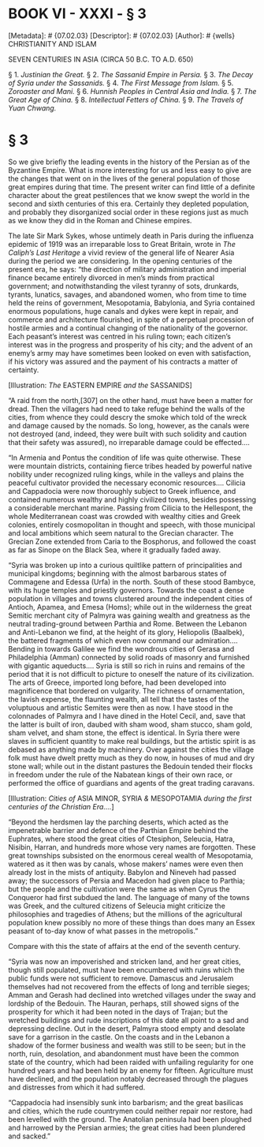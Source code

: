 # BOOK VI - XXXI - § 3
[Metadata]: # {07.02.03}
[Descriptor]: # {07.02.03}
[Author]: # {wells}
CHRISTIANITY AND ISLAM

SEVEN CENTURIES IN ASIA (CIRCA 50 B.C. TO A.D. 650)

§ 1. _Justinian the Great._ § 2. _The Sassanid Empire in Persia._ §
3. _The Decay of Syria under the Sassanids._ § 4. _The First      Message from
Islam._ § 5. _Zoroaster and Mani._ § 6. _Hunnish      Peoples in Central Asia
and India._ § 7. _The Great Age of China._      § 8. _Intellectual Fetters of
China._ § 9. _The Travels of Yuan      Chwang._

# § 3
So we give briefly the leading events in the history of the Persian as of the
Byzantine Empire. What is more interesting for us and less easy to give are the
changes that went on in the lives of the general population of those great
empires during that time. The present writer can find little of a definite
character about the great pestilences that we know swept the world in the
second and sixth centuries of this era. Certainly they depleted population, and
probably they disorganized social order in these regions just as much as we
know they did in the Roman and Chinese empires.

The late Sir Mark Sykes, whose untimely death in Paris during the influenza
epidemic of 1919 was an irreparable loss to Great Britain, wrote in _The
Caliph’s Last Heritage_ a vivid review of the general life of Nearer Asia
during the period we are considering. In the opening centuries of the present
era, he says: “the direction of military administration and imperial finance
became entirely divorced in men’s minds from practical government; and
notwithstanding the vilest tyranny of sots, drunkards, tyrants, lunatics,
savages, and abandoned women, who from time to time held the reins of
government, Mesopotamia, Babylonia, and Syria contained enormous populations,
huge canals and dykes were kept in repair, and commerce and architecture
flourished, in spite of a perpetual procession of hostile armies and a
continual changing of the nationality of the governor. Each peasant’s interest
was centred in his ruling town; each citizen’s interest was in the progress and
prosperity of his city; and the advent of an enemy’s army may have sometimes
been looked on even with satisfaction, if his victory was assured and the
payment of his contracts a matter of certainty.

[Illustration: _The_ EASTERN EMPIRE _and the_ SASSANIDS]

“A raid from the north,[307] on the other hand, must have been a matter for
dread. Then the villagers had need to take refuge behind the walls of the
cities, from whence they could descry the smoke which told of the wreck and
damage caused by the nomads. So long, however, as the canals were not destroyed
(and, indeed, they were built with such solidity and caution that their safety
was assured), no irreparable damage could be effected....

“In Armenia and Pontus the condition of life was quite otherwise. These were
mountain districts, containing fierce tribes headed by powerful native nobility
under recognized ruling kings, while in the valleys and plains the peaceful
cultivator provided the necessary economic resources.... Cilicia and Cappadocia
were now thoroughly subject to Greek influence, and contained numerous wealthy
and highly civilized towns, besides possessing a considerable merchant marine.
Passing from Cilicia to the Hellespont, the whole Mediterranean coast was
crowded with wealthy cities and Greek colonies, entirely cosmopolitan in
thought and speech, with those municipal and local ambitions which seem natural
to the Grecian character. The Grecian Zone extended from Caria to the
Bosphorus, and followed the coast as far as Sinope on the Black Sea, where it
gradually faded away.

“Syria was broken up into a curious quiltlike pattern of principalities and
municipal kingdoms; beginning with the almost barbarous states of Commagene and
Edessa (Urfa) in the north. South of these stood Bambyce, with its huge temples
and priestly governors. Towards the coast a dense population in villages and
towns clustered around the independent cities of Antioch, Apamea, and Emesa
(Homs); while out in the wilderness the great Semitic merchant city of Palmyra
was gaining wealth and greatness as the neutral trading-ground between Parthia
and Rome. Between the Lebanon and Anti-Lebanon we find, at the height of its
glory, Heliopolis (Baalbek), the battered fragments of which even now command
our admiration.... Bending in towards Galilee we find the wondrous cities of
Gerasa and Philadelphia (Amman) connected by solid roads of masonry and
furnished with gigantic aqueducts.... Syria is still so rich in ruins and
remains of the period that it is not difficult to picture to oneself the nature
of its civilization. The arts of Greece, imported long before, had been
developed into magnificence that bordered on vulgarity. The richness of
ornamentation, the lavish expense, the flaunting wealth, all tell that the
tastes of the voluptuous and artistic Semites were then as now. I have stood in
the colonnades of Palmyra and I have dined in the Hotel Cecil, and, save that
the latter is built of iron, daubed with sham wood, sham stucco, sham gold,
sham velvet, and sham stone, the effect is identical. In Syria there were
slaves in sufficient quantity to make real buildings, but the artistic spirit
is as debased as anything made by machinery. Over against the cities the
village folk must have dwelt pretty much as they do now, in houses of mud and
dry stone wall; while out in the distant pastures the Bedouin tended their
flocks in freedom under the rule of the Nabatean kings of their own race, or
performed the office of guardians and agents of the great trading caravans.

[Illustration: _Cities of_ ASIA MINOR, SYRIA _&_ MESOPOTAMIA _during the first
centuries of the Christian Era...._]

“Beyond the herdsmen lay the parching deserts, which acted as the impenetrable
barrier and defence of the Parthian Empire behind the Euphrates, where stood
the great cities of Ctesiphon, Seleucia, Hatra, Nisibin, Harran, and hundreds
more whose very names are forgotten. These great townships subsisted on the
enormous cereal wealth of Mesopotamia, watered as it then was by canals, whose
makers’ names were even then already lost in the mists of antiquity. Babylon
and Nineveh had passed away; the successors of Persia and Macedon had given
place to Parthia; but the people and the cultivation were the same as when
Cyrus the Conqueror had first subdued the land. The language of many of the
towns was Greek, and the cultured citizens of Seleucia might criticize the
philosophies and tragedies of Athens; but the millions of the agricultural
population knew possibly no more of these things than does many an Essex
peasant of to-day know of what passes in the metropolis.”

Compare with this the state of affairs at the end of the seventh century.

“Syria was now an impoverished and stricken land, and her great cities, though
still populated, must have been encumbered with ruins which the public funds
were not sufficient to remove. Damascus and Jerusalem themselves had not
recovered from the effects of long and terrible sieges; Amman and Gerash had
declined into wretched villages under the sway and lordship of the Bedouin. The
Hauran, perhaps, still showed signs of the prosperity for which it had been
noted in the days of Trajan; but the wretched buildings and rude inscriptions
of this date all point to a sad and depressing decline. Out in the desert,
Palmyra stood empty and desolate save for a garrison in the castle. On the
coasts and in the Lebanon a shadow of the former business and wealth was still
to be seen; but in the north, ruin, desolation, and abandonment must have been
the common state of the country, which had been raided with unfailing
regularity for one hundred years and had been held by an enemy for fifteen.
Agriculture must have declined, and the population notably decreased through
the plagues and distresses from which it had suffered.

“Cappadocia had insensibly sunk into barbarism; and the great basilicas and
cities, which the rude countrymen could neither repair nor restore, had been
levelled with the ground. The Anatolian peninsula had been ploughed and
harrowed by the Persian armies; the great cities had been plundered and sacked.”

